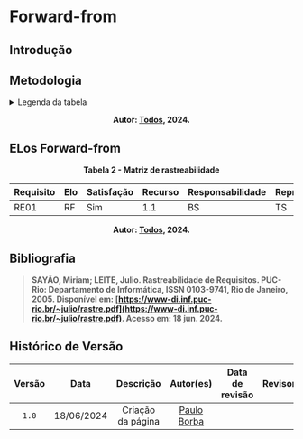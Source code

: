 # Forward-from

## Introdução

## Metodologia


<details>
  <summary>Legenda da tabela</summary>
  
  - **Requisito**: Código único para cada requisito, usado para identificação e referência rápida, onde RE significa Requisito Elicitado.
- **Tipo**: Qual o tipo de requisito, onde RF significa Requisito Funcional e RNF significa Requisito Não Funcioal.
- **Implementação**: Estado atual da implementação do requisito, indicando se já foi implementado.
- **Versão**: Referente ao versionamento do requisito.(Mudar)
- **Elicitação**: Código para indicar as técnicas utilizadas para a elicitação do requisito referente, podendo ser:
    - BS: Brainstorming
    - IT: Introspecção
    - ENT: Entrevista
    - QT: Questionário
    - ST: Storytelling
- **Priorização**: Código para indicar as técnicas utilizadas para priorizar o requisito referente, podendo ser:
    - TLS: Three-level scale
    - CDS: $100
    - FTF: First Things First
- **Modelagem**: Código para indicar as técnicas de modelagem utilizadas no projeto, podendo ser:
    - ES: Especificação suplementar
    - CS: Casos de Uso
    - CE: Cenários
    - LE: Léxicos
    - BC: Backlog
    - HU: Histórias de Usuário
    - NF: NFR Framework
- **Elos**: 

  <p align="center" > <strong> 
</details>

<p align="center">Autor: <a href="https://github.com/Requisitos-de-Software/2024.1-Meu-INSS">Todos</a></a>, 2024.</p>

## ELos Forward-from

<p align="center" > <strong> Tabela 2 - </Strong> Matriz de rastreabilidade</font> <gitbr></p>

| Requisito | Elo  | Satisfação | Recurso | Responsabilidade |Representação | Alocado | Agregação |
|---------------|------|--------|---------------|---------------|---------------|---------------|---------------|
| RE01          | RF   | Sim | 1.1 | BS | TS | ES | EL01 |


<p align="center">Autor: <a href="https://github.com/Requisitos-de-Software/2024.1-Meu-INSS">Todos</a></a>, 2024.</p>

## Bibliografia
> </a> SAYÃO, Miriam; LEITE, Julio. Rastreabilidade de Requisitos. PUC-Rio: Departamento de Informática, ISSN 0103-9741, Rio de Janeiro, 2005. Disponível em: [https://www-di.inf.puc-rio.br/~julio/rastre.pdf](https://www-di.inf.puc-rio.br/~julio/rastre.pdf). Acesso em: 18 jun. 2024.

## Histórico de Versão
| Versão | Data | Descrição | Autor(es) | Data de revisão | Revisor(es) |
| :-: | :-: | :-: | :-: | :-: | :-: |
| `1.0` | 18/06/2024  | Criação da página | [Paulo Borba](https://github.com/paulohborba) | | | 